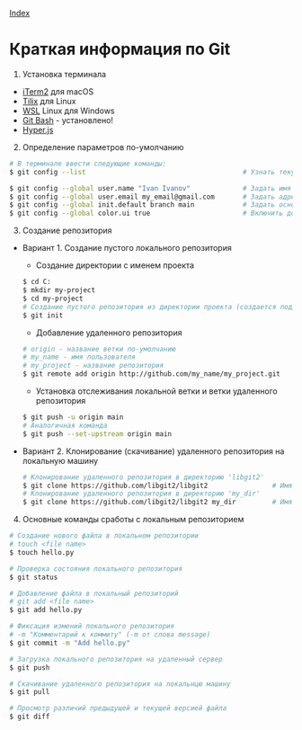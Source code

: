 [Index](https://github.com/astrekhin/py-tutorials)

# Краткая информация по Git

1. Установка терминала
  - [iTerm2](https://iterm2.com/) для macOS
  - [Tilix](https://gnunn1.github.io/tilix-web/) для Linux
  - [WSL](https://docs.microsoft.com/ru-ru/windows/wsl/install) Linux для Windows
  - [Git Bash](https://git-scm.com/downloads) - установлено!
  - [Hyper.js](https://hyper.is/)

2. Определение параметров по-умолчанию
```bash
# В терминале ввести следующие команды:
$ git config --list                                       # Узнать текущие настройки git

$ git config --global user.name "Ivan Ivanov"             # Задать имя автора изменений на все проекты (глобально)
$ git config --global user.email my_email@gmail.com       # Задать адрес почты автора изменений на все проекты (глобально)
$ git config --global init.default branch main            # Задать основную ветку как 'main', если по-умолчанию стоит 'master'
$ git config --global color.ui true                       # Включить дополнительные цвета в терминале, если они отключены
```

3. Создание репозитория

  - Вариант 1. Создание пустого локального репозитория <br>
    - Создание директории с именем проекта
    ```bash
    $ cd C:
    $ mkdir my-project
    $ cd my-project
    # Создание пустого репозитория из директории проекта (создается поддиректория .git)
    $ git init
    ```
    - Добавление удаленного репозитория
    ```bash
    # origin - название ветки по-умолчанию
    # my_name - имя пользователя
    # my_project - название репозитория
    $ git remote add origin http://github.com/my_name/my_project.git 
    ```
    - Установка отслеживания локальной ветки и ветки удаленного репозитория
    ```bash
    $ git push -u origin main
    # Аналогичная команда
    $ git push --set-upstream origin main
    ```

  - Вариант 2. Клонирование (скачивание) удаленного репозитория на локальную машину
    ```bash
    # Клонирование удаленного репозитория в директорию 'libgit2'
    $ git clone https://github.com/libgit2/libgit2                # Имя локального репозитория соответствует имени удаленного репозитория
    # Клонирование удаленного репозитория в директорию 'my_dir'
    $ git clone https://github.com/libgit2/libgit2 my_dir         # Имя локального репозитория задается пользователес 
    ```

4. Основные команды сработы с локальным репозиторием 
```bash
# Создание нового файла в локальном репозитории
# touch <file name>
$ touch hello.py

# Проверка состояния локального репозитория
$ git status

# Добавление файла в локальный репозиторий
# git add <file name>
$ git add hello.py

# Фиксация измений локального репозитория
# -m "Комментарий к коммиту" (-m от слова message)
$ git commit -m "Add hello.py"

# Загрузка локального репозитория на удаленный сервер
$ git push

# Скачивание удаленного репозитория на локальнцю машину
$ git pull

# Просмотр различий предыдущей и текущей версией файла
$ git diff                             
```



